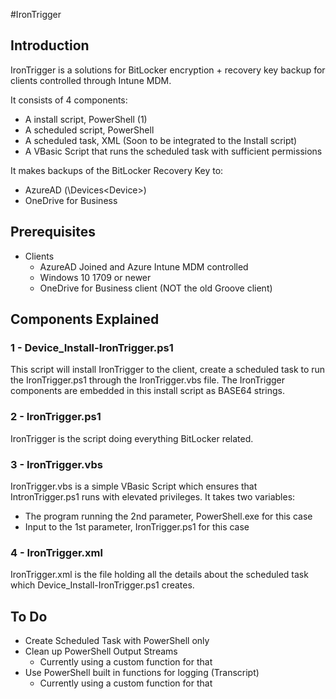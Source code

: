 #IronTrigger

## Introduction
IronTrigger is a solutions for BitLocker encryption + recovery key backup for clients controlled through Intune MDM.

It consists of 4 components:
* A install script, PowerShell (1)
* A scheduled script, PowerShell
* A scheduled task, XML (Soon to be integrated to the Install script)
* A VBasic Script that runs the scheduled task with sufficient permissions

It makes backups of the BitLocker Recovery Key to:
* AzureAD (<UserName>\Devices\<Device>)
* OneDrive for Business
  
  
## Prerequisites
* Clients
  * AzureAD Joined and Azure Intune MDM controlled
  * Windows 10 1709 or newer
  * OneDrive for Business client (NOT the old Groove client)
  
  
## Components Explained
### 1 - Device_Install-IronTrigger.ps1
This script will install IronTrigger to the client, create a scheduled task to run the IronTrigger.ps1 through the IronTrigger.vbs file.
The IronTrigger components are embedded in this install script as BASE64 strings.

### 2 - IronTrigger.ps1
IronTrigger is the script doing everything BitLocker related.

### 3 - IronTrigger.vbs
IronTrigger.vbs is a simple VBasic Script which ensures that IntronTrigger.ps1 runs with elevated privileges.
It takes two variables:
* The program running the 2nd parameter, PowerShell.exe for this case
* Input to the 1st parameter, IronTrigger.ps1 for this case

### 4 - IronTrigger.xml
IronTrigger.xml is the file holding all the details about the scheduled task which Device_Install-IronTrigger.ps1 creates.



## To Do
* Create Scheduled Task with PowerShell only
* Clean up PowerShell Output Streams
  * Currently using a custom function for that
* Use PowerShell built in functions for logging (Transcript)
  * Currently using a custom function for that
